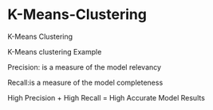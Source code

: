 # K-Means-Clustering
K-Means Clustering 

K-Means clustering Example

Precision: is a measure of the model relevancy

Recall:is a measure of the model completeness

High Precision + High Recall = High Accurate Model Results
